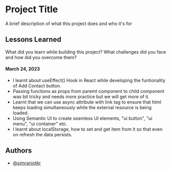 
# Project Title

A brief description of what this project does and who it's for


## Lessons Learned

What did you learn while building this project? What challenges did you face and how did you overcome them?

#### March 24, 2023
- I learnt about useEffect() Hook in React while developing the funtionality of Add Contact button.
- Passing functions as props from paremt component to child component was bit tricky and needs more practice but we will get more of it.
- Learnt that we can use async attribute with link tag to ensure that html keeps loading simultaneously while the external resource is being loaded.
- Using Semantic UI to create seamless UI elements, "ui button", "ui menu", "ui container" etc.
- I learnt about localStorage, how to set and get item from it so that even on refresh the data persists.

## Authors

- [@simranjotkr](https://www.github.com/simranjotkr)

